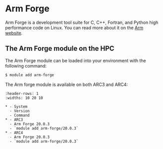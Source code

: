 # Arm Forge

Arm Forge is a development tool suite for C, C++, Fortran, and Python high performance code on Linux. You can read more about it on the [Arm website](https://developer.arm.com/tools-and-software/server-and-hpc/debug-and-profile/arm-forge).

## The Arm Forge module on the HPC

The Arm Forge module can be loaded into your environment with the following command:

```bash
$ module add arm-forge
```

The Arm forge module is available on both ARC3 and ARC4:

```{list-table}
:header-rows: 1
:widths: 10 20 10

* - System
  - Version
  - Command
* - ARC3
  - Arm Forge 20.0.3
  - `module add arm-forge/20.0.3`
* - ARC4
  - Arm Forge 20.0.3
  - `module add arm-forge/20.0.3`
```
